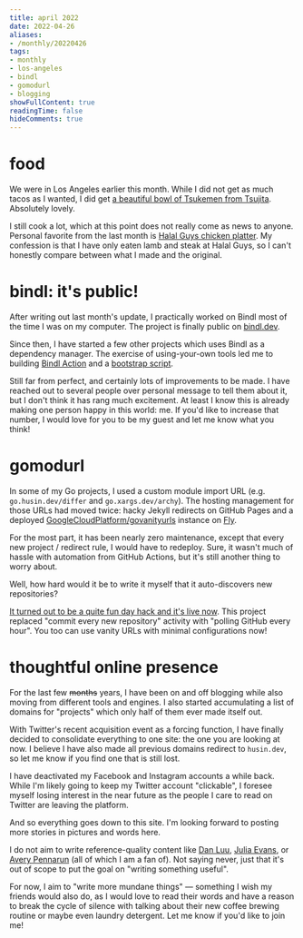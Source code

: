 ```yaml
---
title: april 2022
date: 2022-04-26
aliases:
- /monthly/20220426
tags:
- monthly
- los-angeles
- bindl
- gomodurl
- blogging
showFullContent: true
readingTime: false
hideComments: true
---
```


# food

We were in Los Angeles earlier this month. While I did not get as much tacos as I wanted, I did get [a beautiful bowl of Tsukemen from Tsujita](/p/202204050000). Absolutely lovely.

I still cook a lot, which at this point does not really come as news to anyone. Personal favorite from the last month is [Halal Guys chicken platter](/p/202204210000). My confession is that I have only eaten lamb and steak at Halal Guys, so I can't honestly compare between what I made and the original.

# bindl: it's public!

After writing out last month's update, I practically worked on Bindl most of the time I was on my computer. The project is finally public on [bindl.dev](https://bindl.dev).

Since then, I have started a few other projects which uses Bindl as a dependency manager. The exercise of using-your-own tools led me to building [Bindl Action](https://github.com/bindl-dev/bindl/blob/main/action.yaml) and a [bootstrap script](https://github.com/bindl-dev/bindl/blob/main/bootstrap.sh).

Still far from perfect, and certainly lots of improvements to be made. I have reached out to several people over personal message to tell them about it, but I don't think it has rang much excitement. At least I know this is already making one person happy in this world: me. If you'd like to increase that number, I would love for you to be my guest and let me know what you think!

# gomodurl

In some of my Go projects, I used a custom module import URL (e.g. `go.husin.dev/differ` and `go.xargs.dev/archy`). The hosting management for those URLs had moved twice: hacky Jekyll redirects on GitHub Pages and a deployed [GoogleCloudPlatform/govanityurls](https://github.com/GoogleCloudPlatform/govanityurls) instance on [Fly](https://fly.io).

For the most part, it has been nearly zero maintenance, except that every new project / redirect rule, I would have to redeploy. Sure, it wasn't much of hassle with automation from GitHub Actions, but it's still another thing to worry about.

Well, how hard would it be to write it myself that it auto-discovers new repositories?

[It turned out to be a quite fun day hack and it's live now](https://github.com/wilsonehusin/gomodurl). This project replaced "commit every new repository" activity with "polling GitHub every hour". You too can use vanity URLs with minimal configurations now!

# thoughtful online presence

For the last few ~~months~~ years, I have been on and off blogging while also moving from different tools and engines. I also started accumulating a list of domains for "projects" which only half of them ever made itself out.

With Twitter's recent acquisition event as a forcing function, I have finally decided to consolidate everything to one site: the one you are looking at now. I believe I have also made all previous domains redirect to `husin.dev`, so let me know if you find one that is still lost.

I have deactivated my Facebook and Instagram accounts a while back. While I'm likely going to keep my Twitter account "clickable", I foresee myself losing interest in the near future as the people I care to read on Twitter are leaving the platform.

And so everything goes down to this site. I'm looking forward to posting more stories in pictures and words here.

I do not aim to write reference-quality content like [Dan Luu](https://danluu.com), [Julia Evans](https://jvns.ca), or [Avery Pennarun](https://apenwarr.ca) (all of which I am a fan of). Not saying never, just that it's out of scope to put the goal on "writing something useful".

For now, I aim to "write more mundane things" — something I wish my friends would also do, as I would love to read their words and have a reason to break the cycle of silence with talking about their new coffee brewing routine or maybe even laundry detergent. Let me know if you'd like to join me!